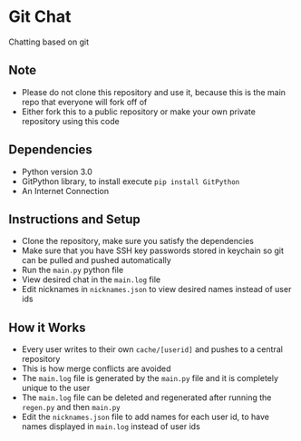# Git Chat
Chatting based on git

## Note
* Please do not clone this repository and use it, because this is the main repo that everyone will fork off of
* Either fork this to a public repository or make your own private repository using this code

## Dependencies
* Python version 3.0
* GitPython library, to install execute `pip install GitPython`
* An Internet Connection

## Instructions and Setup
* Clone the repository, make sure you satisfy the dependencies
* Make sure that you have SSH key passwords stored in keychain so git can be pulled and pushed automatically
* Run the `main.py` python file
* View desired chat in the `main.log` file
* Edit nicknames in `nicknames.json` to view desired names instead of user ids

## How it Works
* Every user writes to their own `cache/[userid]` and pushes to a central repository
* This is how merge conflicts are avoided
* The `main.log` file is generated by the `main.py` file and it is completely unique to the user
* The `main.log` file can be deleted and regenerated after running the `regen.py` and then `main.py`
* Edit the `nicknames.json` file to add names for each user id, to have names displayed in `main.log` instead of user ids
